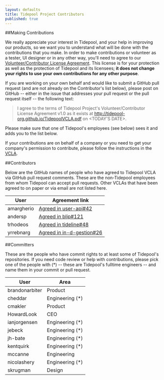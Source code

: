 ```yaml
---
layout: defaults
title: Tidepool Project Contributors
published: true
---
```


##Making Contributions

We really appreciate your interest in Tidepool, and your help in improving our products, so we want you to understand what will be done with the contributions that you make. In order to make contributions or volunteer as a tester, UI designer or in any other way, you'll need to agree to our [Volunteer/Contributor License Agreement](/files/tidepool-vcla.pdf). This license is for your protection as well as the protection of Tidepool and its licensees; **it does not change your rights to use your own contributions for any other purpose**.

If you are working on your own behalf and would like to submit a GitHub pull request (and are not already on the Contributor's list below), please post on GitHub -- either in the issue that addresses your pull request or the pull request itself -- the following text:

> I agree to the terms of Tidepool Project's Volunteer/Contributor License Agreement v1.0
> as it exists at http://tidepool-org.github.io/TidepoolVCLA.pdf on <TODAY'S DATE>.

Please make sure that one of Tidepool's employees (see below) sees it and adds you to the list below.

If your contributions are on behalf of a company or you need to get your company's permission to contribute, please follow the instructions in the [VCLA](/files/tidepool-vcla.pdf).

##Contributors

Below are the GitHub names of people who have agreed to Tidepool VCLA via GitHub pull request comments. These are the non-Tidepool employees from whom Tidepool can accept pull requests. Other VCLAs that have been agreed to on paper or via email are not listed here.

 User | Agreement link
 ---- | --------------
amargherio | [Agreed in user-api#42](https://github.com/tidepool-org/user-api/pull/42)
andersp | [Agreed in blip#121](https://github.com/tidepool-org/blip/pull/121)
trhodeos | [Agreed in tideline#48](https://github.com/tidepool-org/tideline/pull/48)
yrrebnarg | [Agreed in in-d-gestion#26](https://github.com/tidepool-org/in-d-gestion/issues/26)

##Committers

These are the people who have commit rights to at least some of Tidepool's repositories. If you need code review or help with contributions, please pick one of the people with (*) -- these are Tidepool's fulltime engineers -- and name them in your commit or pull request.

User | Area
---- | ----
brandonarbiter | Product
cheddar | Engineering (*)
cmakler | Product
HowardLook | CEO
ianjorgensen | Engineering (*)
jebeck | Engineering (*)
jh-bate | Engineering (*)
kentquirk | Engineering (*)
mccanne | Engineering
nicolashery | Engineering (*)
skrugman | Design
